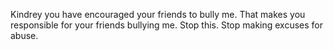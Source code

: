 Kindrey you have encouraged your friends to bully me. That makes you responsible for your friends bullying me. Stop this. Stop making excuses for abuse.
